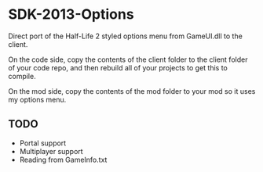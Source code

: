 # SDK-2013-Options

Direct port of the Half-Life 2 styled options menu from GameUI.dll to the client.

On the code side, copy the contents of the client folder to the client folder of your code repo, and then rebuild all of your projects to get this to compile.

On the mod side, copy the contents of the mod folder to your mod so it uses my options menu.

## TODO
- Portal support
- Multiplayer support
- Reading from GameInfo.txt
